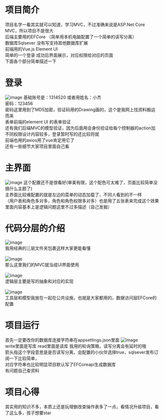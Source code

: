 # 项目简介
项目名字一看其实就可以知道，学习MVC，不过准确来说是ASP.Net Core MVC，所以项目不是很大 <br/>
后端主要用的EFCore （简单用本机电脑配置了一个简单的读写分离）  <br/>
数据库Sqlsever 没有写支持其他数据库扩展  <br/>
前端用的Vue.js Element UI  <br/>
简单的一个登录 成功后界面展示，对应权限给对应的页面  <br/>
下面各个部分简单描述一下
# 登录
![image](https://user-images.githubusercontent.com/87634542/131846986-3debb16a-d9ce-458c-943f-5cf86f4abefe.png)
基础账号是：1314520 或者用姓名：小杰 <br/>
密码：123456  <br/>
密码这里用到了MD5加密，验证码用的Drawing画的，这个是我网上找资料搬运而来 <br/>
表单前端的element UI 的表单验证<br/>
还有我们后端MVC的模型验证，因为后面用会身份验证给每个控制器的action加不同权限设计内容较多，登录暂时写的还比较将就 <br/>
前端也用的axios用了vue肯定用它了 <br/>
还有一些细节大家项目里面自己看 <br/>

# 主界面
![image](https://user-images.githubusercontent.com/87634542/131848146-edf99c6a-e5a6-41c9-a44f-cd1ca9b2457c.png)
这个配置还不是很看好(审美有限，这个配色可太难了，页面比较简单没搞什么主题了) <br/>
主界面比较难配置的就是左边的菜单的动态加载了，不同人看到的不一样 <br/>
（用户表和角色多对多，角色和角色权限多对多）也是用了五张表来完成这个效果 <br/>
里面内容基本上是逻辑问题这里不过多描述（自己发掘）

# 代码分层的介绍
![image](https://user-images.githubusercontent.com/87634542/131849035-a7a7a045-4772-49a0-bd23-5907102975d8.png)<br/>
我用经典的三层文件夹包裹这样大家更能看懂<br/>
<br/>
![image](https://user-images.githubusercontent.com/87634542/131849369-749de6cc-d7d9-4b98-9f6a-122691afa6ba.png)<br/>
那么这里我们的MVC就当成UI界面使用<br/>
<br/>
![image](https://user-images.githubusercontent.com/87634542/131849472-5427d1db-46df-4a9f-866e-39f6dce3ff80.png)<br/>
逻辑层主要是写的抽象和对应的实现<br/>
<br/>
![image](https://user-images.githubusercontent.com/87634542/131849569-c2dcfe99-fb99-471d-ad1c-3ac6bad6c84f.png)<br/>
工具层和模型我放在一起在公共设施，也就是大家都用的，数据访问层EFCore的配置<br/>
# 项目运行
首先一定要改你的数据库连接字符串在appsettings.json里面
![image](https://user-images.githubusercontent.com/87634542/131850131-ceae546c-3d6b-4131-820c-fb6689608e26.png)<br/>
write里面是写库 read里面是读库 我用的轮询策略，读写分离会有延时的哦<br/>
箭头指这个字段意思是是否读写分离，会配置的小伙伴选择true，sqlsever发布订阅一下比较简单，<br/>
对应字符串也比较明显项目默认写了EFCoreapi生成数据库<br/>
有问题自己查资料<br/>
# 项目心得 
其实用的知识不多，本质上还是玩增删改查操作表多了一点，看情况升级项目，看了这么多，孩子想要star<br/>
